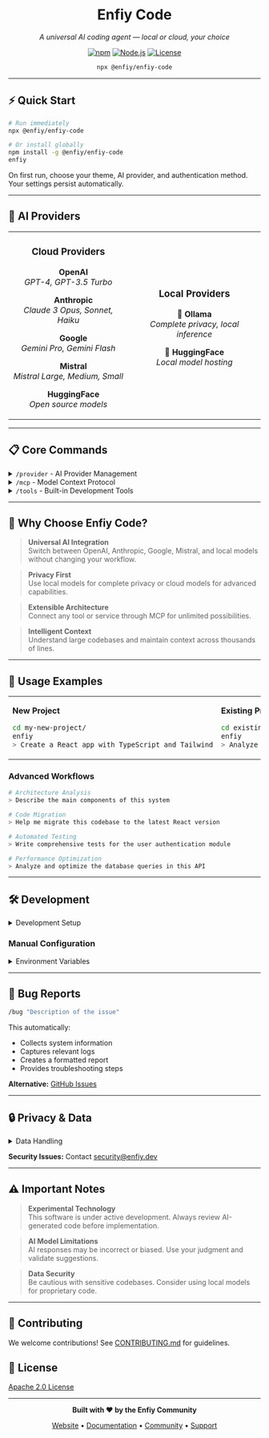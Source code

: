 <div align="center">

# Enfiy Code

*A universal AI coding agent — local or cloud, your choice*

[![npm](https://img.shields.io/npm/v/@enfiy/enfiy-code?style=flat-square)](https://www.npmjs.com/package/@enfiy/enfiy-code)
[![Node.js](https://img.shields.io/node/v/@enfiy/enfiy-code?style=flat-square)](https://nodejs.org)
[![License](https://img.shields.io/badge/license-Apache%202.0-blue.svg?style=flat-square)](LICENSE)

```bash
npx @enfiy/enfiy-code
```

</div>

---

## ⚡ Quick Start

```bash
# Run immediately
npx @enfiy/enfiy-code

# Or install globally
npm install -g @enfiy/enfiy-code
enfiy
```

On first run, choose your theme, AI provider, and authentication method. Your settings persist automatically.

---

## 🤖 AI Providers

<table>
<tr>
<td align="center">

### Cloud Providers
<img src="https://openai.com/favicon.ico" width="16" height="16"> **OpenAI**  
*GPT-4, GPT-3.5 Turbo*

<img src="https://www.anthropic.com/favicon.ico" width="16" height="16"> **Anthropic**  
*Claude 3 Opus, Sonnet, Haiku*

<img src="https://www.google.com/favicon.ico" width="16" height="16"> **Google**  
*Gemini Pro, Gemini Flash*

<img src="https://mistral.ai/favicon.ico" width="16" height="16"> **Mistral**  
*Mistral Large, Medium, Small*

<img src="https://huggingface.co/favicon.ico" width="16" height="16"> **HuggingFace**  
*Open source models*

</td>
<td align="center">

### Local Providers
🦙 **Ollama**  
*Complete privacy, local inference*

🤗 **HuggingFace**  
*Local model hosting*

</td>
</tr>
</table>

---

## 📋 Core Commands

<details>
<summary><code>/provider</code> - AI Provider Management</summary>

```bash
/provider                    # List available providers
/provider anthropic          # Switch to Anthropic
/provider models            # List current provider models
/provider model claude-3-sonnet-20240229    # Switch model
/provider status            # Check connection status
/provider config            # Configure settings
```

**Features:**
- Dynamic provider switching
- Model selection and fallback
- Connection monitoring
- Configuration management

</details>

<details>
<summary><code>/mcp</code> - Model Context Protocol</summary>

```bash
/mcp list                   # List MCP servers
/mcp install <server>       # Install MCP server
/mcp start <server>         # Start server
/mcp stop <server>          # Stop server
/mcp status                 # Server status
/mcp desc                   # Show tool descriptions
```

**Integration:**
- Database connections
- API integrations
- File system access
- Git operations
- Web search capabilities

</details>

<details>
<summary><code>/tools</code> - Built-in Development Tools</summary>

```bash
/tools                      # List available tools
/tools desc                 # Show with descriptions
```

**Capabilities:**
- **File Operations**: Read, write, edit multiple files
- **Code Analysis**: Security review, performance analysis
- **Version Control**: Git operations, branch management
- **Testing**: Unit tests, debugging assistance
- **System**: Shell commands, environment setup

</details>

---

## 🎯 Why Choose Enfiy Code?

> **Universal AI Integration**  
> Switch between OpenAI, Anthropic, Google, Mistral, and local models without changing your workflow.

> **Privacy First**  
> Use local models for complete privacy or cloud models for advanced capabilities.

> **Extensible Architecture**  
> Connect any tool or service through MCP for unlimited possibilities.

> **Intelligent Context**  
> Understand large codebases and maintain context across thousands of lines.

---

## 🚀 Usage Examples

<table>
<tr>
<td width="50%">

**New Project**
```bash
cd my-new-project/
enfiy
> Create a React app with TypeScript and Tailwind
```

</td>
<td width="50%">

**Existing Project**
```bash
cd existing-project/
enfiy
> Analyze this codebase for security vulnerabilities
```

</td>
</tr>
</table>

### Advanced Workflows

```bash
# Architecture Analysis
> Describe the main components of this system

# Code Migration
> Help me migrate this codebase to the latest React version

# Automated Testing
> Write comprehensive tests for the user authentication module

# Performance Optimization
> Analyze and optimize the database queries in this API
```

---

## 🛠️ Development

<details>
<summary>Development Setup</summary>

```bash
git clone https://github.com/enfiy-ecosystem/enfiy-code.git
cd enfiy-code
npm install
npm run build
npm start
```

</details>

### Manual Configuration

<details>
<summary>Environment Variables</summary>

```bash
# OpenAI
export OPENAI_API_KEY="sk-..."

# Anthropic
export ANTHROPIC_API_KEY="sk-ant-api03-..."

# Google Gemini
export GEMINI_API_KEY="AIza..."

# Mistral
export MISTRAL_API_KEY="..."

# HuggingFace
export HUGGINGFACE_API_KEY="hf_..."

# Ollama
export OLLAMA_HOST="http://localhost:11434"
```

</details>

---

## 🐛 Bug Reports

```bash
/bug "Description of the issue"
```

This automatically:
- Collects system information
- Captures relevant logs
- Creates a formatted report
- Provides troubleshooting steps

**Alternative:** [GitHub Issues](https://github.com/enfiy-ecosystem/enfiy-code/issues)

---

## 🔒 Privacy & Data

<details>
<summary>Data Handling</summary>

**Local Data:**
- Configuration settings stored in `~/.enfiy/`
- API keys encrypted with AES-256-GCM
- Usage logs remain local

**AI Provider Data:**
- Code sent to selected providers for processing
- Subject to provider privacy policies
- You control what data is shared

**Telemetry:**
- Optional anonymized usage statistics
- Disable with `/settings telemetry false`
- No sensitive data collected

</details>

**Security Issues:** Contact security@enfiy.dev

---

## ⚠️ Important Notes

> **Experimental Technology**  
> This software is under active development. Always review AI-generated code before implementation.

> **AI Model Limitations**  
> AI responses may be incorrect or biased. Use your judgment and validate suggestions.

> **Data Security**  
> Be cautious with sensitive codebases. Consider using local models for proprietary code.

---

## 🤝 Contributing

We welcome contributions! See [CONTRIBUTING.md](./CONTRIBUTING.md) for guidelines.

## 📄 License

[Apache 2.0 License](./LICENSE)

---

<div align="center">

**Built with ❤️ by the Enfiy Community**

[Website](https://enfiy.dev) • [Documentation](./docs) • [Community](https://github.com/enfiy-ecosystem) • [Support](mailto:support@enfiy.dev)

</div>